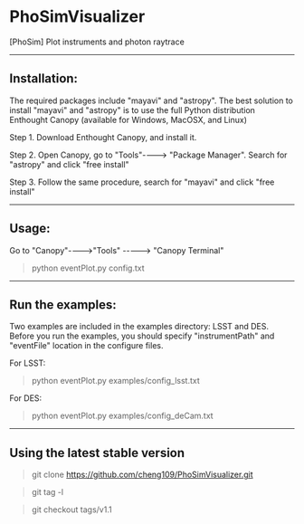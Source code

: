 # PhoSimVisualizer
[PhoSim] Plot instruments and photon raytrace

--------------
Installation: 
--------------
The required packages include "mayavi" and "astropy". 
The best solution to install "mayavi" and "astropy" is to use the full Python distribution Enthought Canopy (available for Windows, MacOSX, and Linux)

Step 1.  Download Enthought Canopy, and install it. 

Step 2.  Open Canopy, go to "Tools"----> "Package Manager".  Search for "astropy" and click "free install"

Step 3.  Follow the same procedure, search for "mayavi" and click "free install" 


--------------
Usage: 
--------------
Go to "Canopy"---->"Tools" -----> "Canopy Terminal" 
> python eventPlot.py config.txt

------------------
Run the examples:
------------------
Two examples are included in the examples directory: LSST and DES. 
Before you run the examples, you should specify "instrumentPath" and "eventFile" location in the configure files. 

For LSST:  
> python eventPlot.py examples/config_lsst.txt

For DES: 
> python eventPlot.py examples/config_deCam.txt

---------------------------------
Using the latest stable version
---------------------------------
> git clone https://github.com/cheng109/PhoSimVisualizer.git

> git tag -l

> git checkout tags/v1.1






